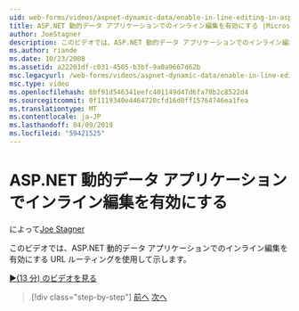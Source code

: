 ```yaml
---
uid: web-forms/videos/aspnet-dynamic-data/enable-in-line-editing-in-aspnet-dynamic-data-applications
title: ASP.NET 動的データ アプリケーションでのインライン編集を有効にする |Microsoft Docs
author: JoeStagner
description: このビデオでは、ASP.NET 動的データ アプリケーションでのインライン編集を有効にする URL ルーティングを使用して示します。
ms.author: riande
ms.date: 10/23/2008
ms.assetid: a22201df-c031-4505-b3bf-9a0a9667d62b
msc.legacyurl: /web-forms/videos/aspnet-dynamic-data/enable-in-line-editing-in-aspnet-dynamic-data-applications
msc.type: video
ms.openlocfilehash: 6bf91d546341eefc401149d47d6fa70b2c8522d4
ms.sourcegitcommit: 0f1119340e4464720cfd16d0ff15764746ea1fea
ms.translationtype: MT
ms.contentlocale: ja-JP
ms.lasthandoff: 04/09/2019
ms.locfileid: "59421525"
---
```

# <a name="enable-in-line-editing-in-aspnet-dynamic-data-applications"></a>ASP.NET 動的データ アプリケーションでインライン編集を有効にする

によって[Joe Stagner](https://github.com/JoeStagner)

このビデオでは、ASP.NET 動的データ アプリケーションでのインライン編集を有効にする URL ルーティングを使用して示します。

[&#9654;(13 分) のビデオを見る](https://channel9.msdn.com/Blogs/ASP-NET-Site-Videos/enable-in-line-editing-in-aspnet-dynamic-data-applications)

> [!div class="step-by-step"]
> [前へ](begin-modifying-dynamic-data-applications-with-url-routing.md)
> [次へ](how-to-enable-table-specific-routing-in-dynamic-data-applications.md)
